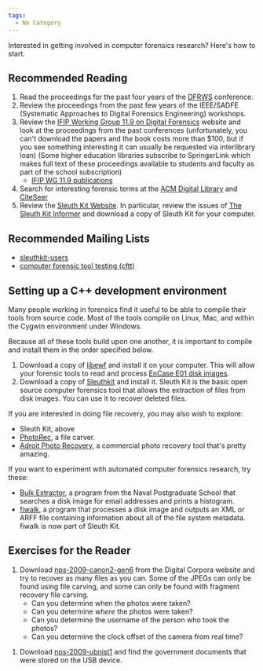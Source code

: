 ```yaml
---
tags:
  - No Category
---
```

Interested in getting involved in computer forensics research? Here's
how to start.

## Recommended Reading

1. Read the proceedings for the past four years of the [DFRWS](https://dfrws.org/)
   conference.
1. Review the proceedings from the past few years of the IEEE/SADFE
   (Systematic Approaches to Digital Forensics Engineering) workshops.
1. Review the [IFIP Working Group 11.9 on Digital Forensics](http://www.ifip119.org/)
   website and look at the proceedings from the past conferences (unfortunately,
   you can't download the papers and the book costs more than \$100, but if you
   see something interesting it can usually be requested via
   interlibrary loan) (Some higher education libraries subscribe to
   SpringerLink which makes full text of these proceedings available to
   students and faculty as part of the school subscription)
   - [IFIP WG 11.9 publications](http://www.ifip119.org/Publications/)
1. Search for interesting forensic terms at the [ACM Digital Library](https://dl.acm.org/)
   and [CiteSeer](https://citeseer.ist.psu.edu/)
1. Review the [Sleuth Kit Website](http://www.sleuthkit.org/). In particular,
   review the issues of [The Sleuth Kit Informer](http://www.sleuthkit.org/informer/index.php)
   and download a copy of Sleuth Kit for your computer.

## Recommended Mailing Lists

- [sleuthkit-users](https://sourceforge.net/projects/sleuthkit/lists/sleuthkit-users)
- [computer forensic tool testing (cftt)](https://www.nist.gov/itl/ssd/software-quality-group/computer-forensics-tool-testing-program-cftt)

## Setting up a C++ development environment

Many people working in forensics find it useful to be able to compile
their tools from source code. Most of the tools compile on Linux, Mac,
and within the Cygwin environment under Windows.

Because all of these tools build upon one another, it is important to
compile and install them in the order specified below.

1. Download a copy of [libewf](https://github.com/libyal/libewf-legacy)
   and install it on your computer. This will allow your forensic tools
   to read and process [EnCase E01 disk images](encase_image_file_format.md).
1. Download a copy of [Sleuthkit](http://www.sleuthkit.org/sleuthkit/)
   and install it. Sleuth Kit is the basic open source computer
   forensics tool that allows the extraction of files from disk images.
   You can use it to recover deleted files.

If you are interested in doing file recovery, you may also wish to
explore:

- Sleuth Kit, above
- [PhotoRec](https://www.cgsecurity.org/wiki/PhotoRec), a file carver.
- [Adroit Photo Recovery](adroit_photo_forensics.md), a commercial
  photo recovery tool that's pretty amazing.

If you want to experiment with automated computer forensics research,
try these:

- [Bulk Extractor](bulk_extractor.md), a program from the Naval
  Postgraduate School that searches a disk image for email addresses and
  prints a histogram.
- [fiwalk](fiwalk.md), a program that processes a disk image and
  outputs an XML or ARFF file containing information about all of the
  file system metadata. fiwalk is now part of Sleuth Kit.

## Exercises for the Reader

1. Download [nps-2009-canon2-gen6](https://downloads.digitalcorpora.org/corpora/drives/nps-2009-canon2)
   from the Digital Corpora website and try to recover as many files as
   you can. Some of the JPEGs can only be found using file carving, and
   some can only be found with fragment recovery file carving.
   - Can you determine when the photos were taken?
   - Can you determine *where* the photos were taken?
   - Can you determine the username of the person who took the photos?
   - Can you determine the clock offset of the camera from real time?

<!-- -->

1. Download [nps-2009-ubnist1](https://downloads.digitalcorpora.org/corpora/drives/nps-2009-ubnist1)
   and find the government documents that were stored on the USB device.
